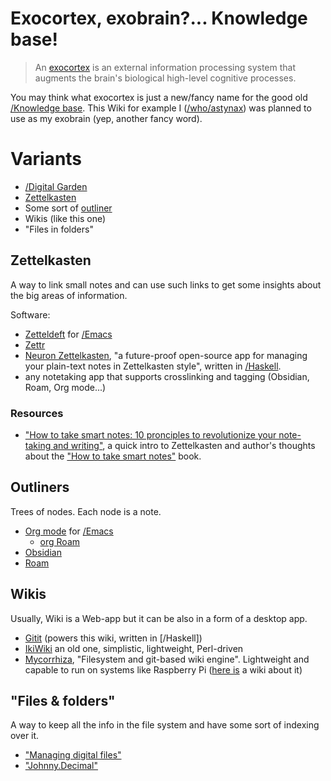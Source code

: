 # Exocortex, exobrain?... Knowledge base!

> An [exocortex](https://transhumanism.fandom.com/wiki/Exocortex) is an external information processing system that augments the brain's biological high-level cognitive processes.

You may think what exocortex is just a new/fancy name for the good old [/Knowledge base](). This Wiki for example I ([/who/astynax]()) was planned to use as my exobrain (yep, another fancy word).

# Variants

- [/Digital Garden]()
- [Zettelkasten](https://zettelkasten.de/posts/overview/)
- Some sort of [outliner](https://en.wikipedia.org/wiki/Outliner)
- Wikis (like this one)
- "Files in folders"

## Zettelkasten

A way to link small notes and can use such links to get some insights about the big areas of information.

Software:

- [Zetteldeft](https://github.com/EFLS/zetteldeft) for [/Emacs]()
- [Zettr](https://www.zettlr.com/)
- [Neuron Zettelkasten](https://neuron.zettel.page/), "a future-proof open-source app for managing your plain-text notes in Zettelkasten style", written in [/Haskell]().
- any notetaking app that supports crosslinking and tagging (Obsidian, Roam, Org mode...)

### Resources

- ["How to take smart notes: 10 pronciples to revolutionize your note-taking and writing"](https://fortelabs.co/blog/how-to-take-smart-notes), a quick intro to Zettelkasten and author's thoughts about the ["How to take smart notes"](https://www.goodreads.com/book/show/34507927-how-to-take-smart-notes) book.

## Outliners

Trees of nodes. Each node is a note.

- [Org mode](https://orgmode.org/) for [/Emacs]()
  - [org Roam](https://www.orgroam.com)
- [Obsidian](https://obsidian.md/)
- [Roam](https://roamresearch.com/)

## Wikis

Usually, Wiki is a Web-app but it can be also in a form of a desktop app.

- [Gitit](https://hackage.haskell.org/package/gitit) (powers this wiki, written in [/Haskell])
- [IkiWiki](https://ikiwiki.info) an old one, simplistic, lightweight, Perl-driven
- [Mycorrhiza](https://github.com/bouncepaw/mycorrhiza), "Filesystem and git-based wiki engine". Lightweight and capable to run on systems like Raspberry Pi ([here is](https://mycorrhiza.lesarbr.es/page/home) a wiki about it)

## "Files & folders"

A way to keep all the info in the file system and have some sort of indexing over it.

- ["Managing digital files"](https://karl-voit.at/managing-digital-photographs/)
- ["Johnny.Decimal"](https://johnnydecimal.com/)

